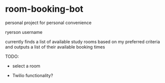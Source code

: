 # room-booking-bot

personal project for personal convenience

ryerson username

currently finds a list of available study rooms based on my  preferred criteria and outputs a list of their available booking times

TODO: 

* select a room

* Twilio functionality?

